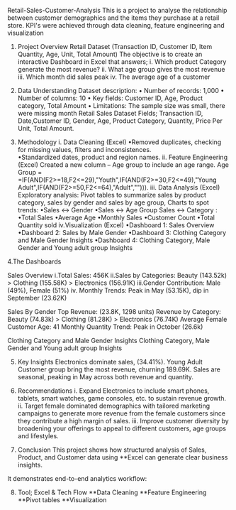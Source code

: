 
Retail-Sales-Customer-Analysis
This is a project to analyse the relationship between customer demographics and the items they purchase at a retail store. KPI's were achieved through data cleaning, feature engineering and visualization

1. Project Overview
Retail Dataset (Transaction ID, Customer ID, Item Quantity, Age, Unit, Total Amount) The objective is to create an interactive Dashboard in Excel that answers;
i. Which product Category generate the most revenue?
ii. What age group gives the most revenue
iii. Which month did sales peak
iv. The average age of a customer

2. Data Understanding
 Dataset description: 
•	Number of records: 1,000
•	Number of columns: 10
•	Key fields: Customer ID, Age, Product category, Total Amount 
•	Limitations: The sample size was small, there were missing month
Retail Sales Dataset
Fields; Transaction ID, Date,Customer ID, Gender, Age, Product Category, Quantity, Price Per Unit, Total Amount.

3. Methodology
i. Data Cleaning (Excel)
 •Removed duplicates, checking for missing values, filters and inconsistences.  
 •Standardized dates, product and region names.
ii. Feature Engineering (Excel)
    Created a new column – Age group to include an age range. Age Group = =IF(AND(F2>=18,F2<=29),"Youth",IF(AND(F2>=30,F2<=49),"Young     Adult",IF(AND(F2>=50,F2<=64),"Adult",""))).
iii. Data Analysis (Excel)
Exploratory analysis: Pivot tables to summarize sales by product category, sales by gender and sales by age group, Charts to spot trends:
 •Sales ↔ Gender
 •Sales ↔ Age Group
Sales ↔ Category :
 •Total Sales
 •Average Age
 •Monthly Sales
 •Customer Count
 •Total Quantity sold
iv.Visualization (Excel)
 •Dashboard 1: Sales Overview
 •Dashboard 2: Sales by Male Gender
 •Dashboard 3: Clothing Category and Male Gender Insights
 •Dashboard 4: Clothing Category, Male Gender and Young adult group Insights

4.The Dashboards









Sales Overview
 i.Total Sales: 456K
 ii.Sales by Categories: Beauty (143.52k) > Clothing (155.58K) > Electronics (156.91K)
 iii.Gender Contribution: Male (49%), Female (51%)
 iv. Monthly Trends: Peak in May (53.15K), dip in September (23.62K)






Sales By Gender
Top Revenue: (23.8K, 1298 units)
Revenue by Category: Beauty (74.83k) > Clothing (81.28K) > Electronics (76.74K)
Average Female Customer Age: 41
Monthly Quantity Trend: Peak in October (26.6k)




Clothing Category and Male Gender Insights
Clothing Category, Male Gender and Young adult group Insights




5. Key Insights
Electronics dominate sales, (34.41%).
Young Adult Customer group bring the most revenue, churning 189.69K.
Sales are seasonal, peaking in May across both revenue and quantity.

6. Recommendations
 i.	Expand Electronics to include smart phones, tablets, smart watches, game consoles, etc. to sustain revenue growth.
ii.	Target female dominated demographics with tailored marketing campaigns to generate more revenue from the female customers since they         contribute a high margin of sales.
iii. Improve customer diversity by broadening your offerings to appeal to different customers, age groups and lifestyles.

7. Conclusion
This project shows how structured analysis of Sales, Product, and Customer data using **Excel can generate clear business insights.

It demonstrates end-to-end analytics workflow:

8. Tool; Excel & Tech Flow
**Data Cleaning
**Feature Engineering
**Pivot tables
**Visualization






